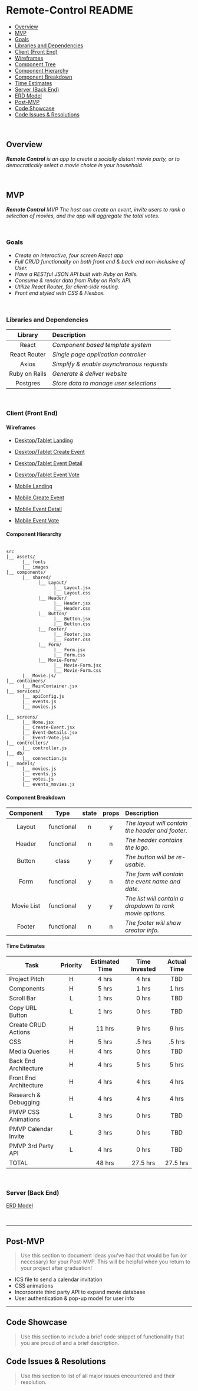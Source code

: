 # Remote-Control README

- [Overview](#overview)
- [MVP](#mvp)
- [Goals](#goals)
- [Libraries and Dependencies](#libraries-and-dependencies)
- [Client (Front End)](#client-front-end)
- [Wireframes](#wireframes)
- [Component Tree](#component-tree)
- [Component Hierarchy](#component-hierarchy)
- [Component Breakdown](#component-breakdown)
- [Time Estimates](#time-estimates)
- [Server (Back End)](#server-back-end)
- [ERD Model](#erd-model)
- [Post-MVP](#post-mvp)
- [Code Showcase](#code-showcase)
- [Code Issues & Resolutions](#code-issues--resolutions)

<br>

## Overview

_**Remote Control** is an app to create a socially distant movie party, or to democratically select a movie choice in your household._

<br>

## MVP

_**Remote Control** MVP The host can create an event, invite users to rank a selection of movies, and the app will aggregate the total votes._

<br>

### Goals

- _Create an interactive, four screen React app_
- _Full CRUD functionality on both front end & back end non-inclusive of User._
- _Have a RESTful JSON API built with Ruby on Rails._
- _Consume & render data from Ruby on Rails API._
- _Utilize React Router, for client-side routing._
- _Front end styled with CSS & Flexbox._

<br>

### Libraries and Dependencies

|    Library    | Description                               |
| :-----------: | :---------------------------------------- |
|     React     | _Component based template system_         |
| React Router  | _Single page application controller_      |
|     Axios     | _Simplify & enable asynchronous requests_ |
| Ruby on Rails | _Generate & deliver website_              |
|   Postgres    | _Store data to manage user selections_    |

<br>

### Client (Front End)

#### Wireframes

- [Desktop/Tablet Landing](https://wireframe.cc/pro/pp/5e85b96d2373094)

- [Desktop/Tablet Create Event](https://wireframe.cc/pro/pp/c644b3d5f373098)

- [Desktop/Tablet Event Detail](https://wireframe.cc/pro/pp/2fdd62221373103)

- [Desktop/Tablet Event Vote](https://wireframe.cc/pro/edit/373731)

- [Mobile Landing](https://wireframe.cc/pro/pp/5a66f56b0373206)

- [Mobile Create Event](https://wireframe.cc/pro/pp/cdf02791c373208)

- [Mobile Event Detail](https://wireframe.cc/pro/pp/5af0edcad373232)

- [Mobile Event Vote](https://wireframe.cc/pro/edit/373980)

#### Component Hierarchy

```structure

src
|__ assets/
      |__ fonts
      |__ images
|__ components/
      |__ shared/
            |__ Layout/
                  |__ Layout.jsx
                  |__ Layout.css
            |__ Header/
                  |__ Header.jsx
                  |__ Header.css
            |__ Button/
                  |__ Button.jsx
                  |__ Button.css
            |__ Footer/
                  |__ Footer.jsx
                  |__ Footer.css
            |__ Form/
                  |__ Form.jsx
                  |__ Form.css
            |__ Movie-Form/
                  |__ Movie-Form.jsx
                  |__ Movie-Form.css
      |__ Movie.js/
|__ containers/
      |__ MainContainer.jsx
|__ services/
      |__ apiConfig.js
      |__ events.js
      |__ movies.js

|__ screens/
      |__ Home.jsx
      |__ Create-Event.jsx
      |__ Event-Details.jsx
      |__ Event-Vote.jsx
|__ controllers/
      |__ controller.js
|__ db/
      |__ connection.js
|__ models/
      |__ movies.js
      |__ events.js
      |__ votes.js
      |__ events_movies.js

```

#### Component Breakdown

| Component  |    Type    | state | props | Description                                               |
| :--------: | :--------: | :---: | :---: | :-------------------------------------------------------- |
|   Layout   | functional |   n   |   y   | _The layout will contain the header and footer._          |
|   Header   | functional |   n   |   n   | _The header contains the logo._                           |
|   Button   |   class    |   y   |   y   | _The button will be re-usable._                           |
|    Form    | functional |   y   |   n   | _The form will contain the event name and date._          |
| Movie List | functional |   y   |   y   | _The list will contain a dropdown to rank movie options._ |
|   Footer   | functional |   n   |   n   | _The footer will show creator info._                      |

#### Time Estimates

| Task                   | Priority | Estimated Time | Time Invested | Actual Time |
| ---------------------- | :------: | :------------: | :-----------: | :---------: |
| Project Pitch          |    H     |     4 hrs      |     4 hrs     |     TBD     |
| Components             |    H     |     5 hrs      |     1 hrs     |    1 hrs    |
| Scroll Bar             |    L     |     1 hrs      |     0 hrs     |     TBD     |
| Copy URL Button        |    L     |     1 hrs      |     0 hrs     |     TBD     |
| Create CRUD Actions    |    H     |     11 hrs     |     9 hrs     |    9 hrs    |
| CSS                    |    H     |     5 hrs      |    .5 hrs     |   .5 hrs    |
| Media Queries          |    H     |     4 hrs      |     0 hrs     |     TBD     |
| Back End Architecture  |    H     |     4 hrs      |     5 hrs     |    5 hrs    |
| Front End Architecture |    H     |     4 hrs      |     4 hrs     |    4 hrs    |
| Research & Debugging   |    H     |     4 hrs      |     4 hrs     |    4 hrs    |
| PMVP CSS Animations    |    L     |     3 hrs      |     0 hrs     |     TBD     |
| PMVP Calendar Invite   |    L     |     3 hrs      |     0 hrs     |     TBD     |
| PMVP 3rd Party API     |    L     |     4 hrs      |     0 hrs     |     TBD     |
| TOTAL                  |          |     48 hrs     |   27.5 hrs    |  27.5 hrs   |

<br>

### Server (Back End)

[ERD Model](https://app.diagrams.net/#G1RMnx_gqqTcynwnto0csROJLJpaRDixIy)

<br>

---

## Post-MVP

> Use this section to document ideas you've had that would be fun (or necessary) for your Post-MVP. This will be helpful when you return to your project after graduation!

- ICS file to send a calendar invitation
- CSS animations
- Incorporate third party API to expand movie database
- User authentication & pop-up model for user info

---

## Code Showcase

> Use this section to include a brief code snippet of functionality that you are proud of and a brief description.

## Code Issues & Resolutions

> Use this section to list of all major issues encountered and their resolution.
